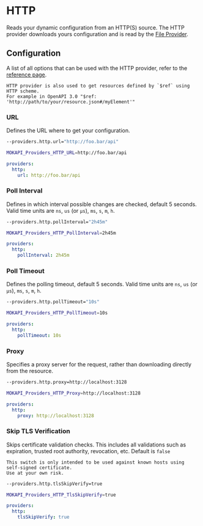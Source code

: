 # HTTP

Reads your dynamic configuration from an HTTP(S) source. The HTTP provider downloads yours
configuration and is read by the [File Provider](/docs/configuration/providers/file.md).

## Configuration

A list of all options that can be used with the HTTP provider, refer to
the [reference page](/docs/configuration/reference.md).

``` box=tip
HTTP provider is also used to get resources defined by `$ref` using HTTP scheme.
For example in OpenAPI 3.0 "$ref: 'http://path/to/your/resource.json#/myElement'"
```

### URL
Defines the URL where to get your configuration.

```bash tab=CLI
--providers.http.url="http://foo.bar/api"
```
```bash tab=Env
MOKAPI_Providers_HTTP_URL=http://foo.bar/api
```
```yaml tab=File (YAML)
providers:
  http:
    url: http://foo.bar/api
```

### Poll Interval
Defines in which interval possible changes are checked, default 5 seconds. 
Valid time units are `ns`, `us` (or `µs`), `ms`, `s`, `m`, `h`.

```bash tab=CLI
--providers.http.pollInterval="2h45m"
```
```bash tab=Env
MOKAPI_Providers_HTTP_PollInterval=2h45m
```
```yaml tab=File (YAML)
providers:
  http:
    pollInterval: 2h45m
```

### Poll Timeout
Defines the polling timeout, default 5 seconds.
Valid time units are `ns`, `us` (or `µs`), `ms`, `s`, `m`, `h`.

```bash tab=CLI
--providers.http.pollTimeout="10s"
```
```bash tab=Env
MOKAPI_Providers_HTTP_PollTimeout=10s
```
```yaml tab=File (YAML)
providers:
  http:
    pollTimeout: 10s
```

### Proxy
Specifies a proxy server for the request, rather than downloading directly from the
resource.

```bash tab=CLI
--providers.http.proxy=http://localhost:3128
```
```bash tab=Env
MOKAPI_Providers_HTTP_Proxy=http://localhost:3128
```
```yaml tab=File (YAML)
providers:
  http:
    proxy: http://localhost:3128
```

### Skip TLS Verification
Skips certificate validation checks. This includes all validations such as expiration,
trusted root authority, revocation, etc. Default is `false`

``` box=warning
This switch is only intended to be used against known hosts using self-signed certificate.
Use at your own risk.
```

```bash tab=CLI
--providers.http.tlsSkipVerify=true
```
```bash tab=Env
MOKAPI_Providers_HTTP_TlsSkipVerify=true
```
```yaml tab=File (YAML)
providers:
  http:
    tlsSkipVerify: true
```